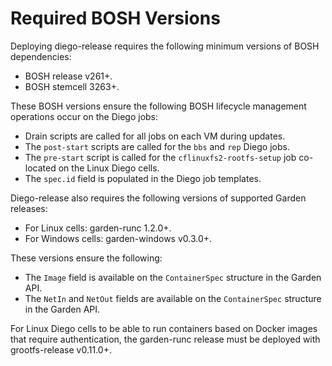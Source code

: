 # Required BOSH Versions

Deploying diego-release requires the following minimum versions of BOSH dependencies:

- BOSH release v261+.
- BOSH stemcell 3263+.

These BOSH versions ensure the following BOSH lifecycle management operations occur on the Diego jobs:

- Drain scripts are called for all jobs on each VM during updates.
- The `post-start` scripts are called for the `bbs` and `rep` Diego jobs.
- The `pre-start` script is called for the `cflinuxfs2-rootfs-setup` job co-located on the Linux Diego cells.
- The `spec.id` field is populated in the Diego job templates.


Diego-release also requires the following versions of supported Garden releases:

- For Linux cells: garden-runc 1.2.0+.
- For Windows cells: garden-windows v0.3.0+.

These versions ensure the following:

- The `Image` field is available on the `ContainerSpec` structure in the Garden API.
- The `NetIn` and `NetOut` fields are available on the `ContainerSpec` structure in the Garden API.

For Linux Diego cells to be able to run containers based on Docker images that require authentication, the garden-runc release must be deployed with grootfs-release v0.11.0+.
